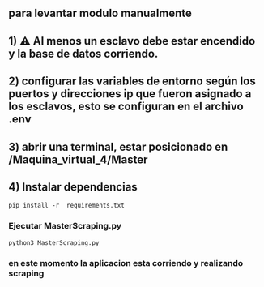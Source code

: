 ## para levantar modulo manualmente  

## 1) ⚠️ Al menos un esclavo debe estar encendido y la base de datos corriendo.

## 2) configurar las variables de entorno según los puertos y direcciones ip que fueron asignado a los esclavos, esto se configuran en el archivo .env 

## 3) abrir una terminal, estar posicionado en /Maquina_virtual_4/Master

## 4) Instalar dependencias
    pip install -r  requirements.txt

### Ejecutar MasterScraping.py
    python3 MasterScraping.py

### en este momento la aplicacion esta corriendo y realizando scraping 
